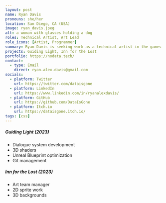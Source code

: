 ```yaml
---
layout: post
name: Ryan Davis
pronouns: she/her
location: San Diego, CA (USA)
image: ryan_davis.jpeg
alt: a woman with glasses holding a dog
roles: Technical Artist, Art Lead
role_icons: [Artist, Programmer]
summary: Ryan Davis is seeking work as a technical artist in the games industry after contract work in Big Tech. She holds a BA in Art and BS in Computer Science.
projects: Guiding Light, Inn for the Lost
portfolio: https://nodata.tech/
contact:
  - type: Email
    direct: ryan.alex.davis@gmail.com 
socials:
  - platform: Twitter
    url: https://twitter.com/dataisgone
  - platform: LinkedIn
    url: https://www.linkedin.com/in/ryanalexdavis/
  - platform: GitHub
    url: https://github.com/DataIsGone
  - platform: Itch.io
    url: https://dataisgone.itch.io/
tags: [css]
---
```


##### _Guiding Light (2023)_
- Dialogue system development
- 3D shaders
- Unreal Blueprint optimization
- Git management

##### _Inn for the Lost (2023)_
- Art team manager
- 2D sprite work
- 3D backgrounds